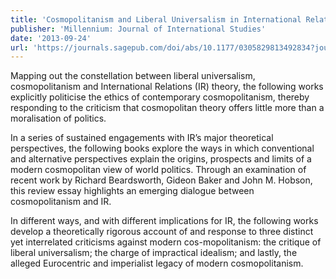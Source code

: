 ```yaml
---
title: 'Cosmopolitanism and Liberal Universalism in International Relations Theory: Moralising Politics or Politicising Ethics?'
publisher: 'Millennium: Journal of International Studies'
date: '2013-09-24'
url: 'https://journals.sagepub.com/doi/abs/10.1177/0305829813492834?journalCode=mila'
---
```


Mapping out the constellation between liberal universalism, cosmopolitanism and International Relations (IR) theory, the following works explicitly politicise the ethics of contemporary cosmopolitanism, thereby responding to the criticism that cosmopolitan theory offers little more than a moralisation of politics. 

In a series of sustained engagements with IR’s major theoretical perspectives, the following books explore the ways in which conventional and alternative perspectives explain the origins, prospects and limits of a modern cosmopolitan view of world politics. Through an examination of recent work by Richard Beardsworth, Gideon Baker and John M. Hobson, this review essay highlights an emerging dialogue between cosmopolitanism and IR. 

In different ways, and with different implications for IR, the following works develop a theoretically rigorous account of and response to three distinct yet interrelated criticisms against modern cos-mopolitanism: the critique of liberal universalism; the charge of impractical idealism; and lastly, the alleged Eurocentric and imperialist legacy of modern cosmopolitanism.